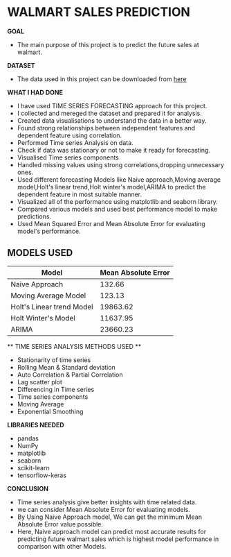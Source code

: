 #  WALMART SALES PREDICTION 

**GOAL** 
- The main purpose of this project is to predict the future sales at walmart.

**DATASET**
- The data used in this project can be downloaded from [here](https://www.kaggle.com/divyajeetthakur/walmart-sales-prediction)

**WHAT I HAD DONE**
- I have used TIME SERIES FORECASTING approach for this project.
- I collected and mereged the dataset and prepared it for analysis.
- Created data visualisations to understand the data in a better way.
- Found strong relationships between independent features and dependent feature using correlation.
- Performed Time series Analysis on data.
- Check if data was stationary or not to make it ready for forecasting.
- Visualised Time series components
- Handled missing values using strong correlations,dropping unnecessary ones.
- Used different forecasting Models like Naive approach,Moving average model,Holt's linear trend,Holt winter's model,ARIMA to predict the dependent feature in most suitable manner.
- Visualized all of the performance using matplotlib and seaborn library.
- Compared various models and used best performance model to make predictions.
- Used Mean Squared Error and Mean Absolute Error for evaluating model's performance.


**MODELS USED**
- 
 Model | Mean Absolute Error| 
  -------- | ---------- | 
 Naive Approach | 132.66 | 
 Moving Average Model | 123.13 | 
 Holt's Linear trend Model | 19863.62| 
 Holt Winter's Model | 11637.95 |
 ARIMA | 23660.23
 
 ** TIME SERIES ANALYSIS METHODS USED  **
 - Stationarity of time series
 - Rolling Mean & Standard deviation
 - Auto Correlation & Partial Correlation
 - Lag scatter plot
 - Differencing in Time series
 - Time series components
 - Moving Average
 - Exponential Smoothing 

**LIBRARIES NEEDED**
- pandas
- NumPy
- matplotlib
- seaborn
- scikit-learn
- tensorflow-keras


**CONCLUSION**
- Time series analysis give better insights with time related data.
- we can consider Mean Absolute Error for evaluating models.
- By Using Naive Approach model, We can get the minimum Mean Absolute Error value possible.
- Here, Naive approach model can predict most accurate results for predicting future walmart sales which is highest model performance in comparison with other Models.
